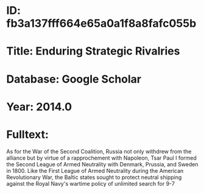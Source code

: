 # ID: fb3a137fff664e65a0a1f8a8fafc055b
# Title: Enduring Strategic Rivalries
# Database: Google Scholar
# Year: 2014.0
# Fulltext:
As for the War of the Second Coalition, Russia not only withdrew from the alliance but by virtue of a rapprochement with Napoleon, Tsar Paul I formed the Second League of Armed Neutrality with Denmark, Prussia, and Sweden in 1800.
Like the First League of Armed Neutrality during the American Revolutionary War, the Baltic states sought to protect neutral shipping against the Royal Navy's wartime policy of unlimited search for 9-7
